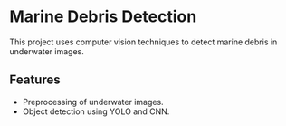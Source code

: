 # Marine Debris Detection
This project uses computer vision techniques to detect marine debris in underwater images.

## Features
- Preprocessing of underwater images.
- Object detection using YOLO and CNN.

